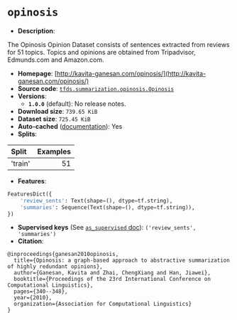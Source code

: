 <div itemscope itemtype="http://schema.org/Dataset">
  <div itemscope itemprop="includedInDataCatalog" itemtype="http://schema.org/DataCatalog">
    <meta itemprop="name" content="TensorFlow Datasets" />
  </div>

  <meta itemprop="name" content="opinosis" />
  <meta itemprop="description" content="&#10;The Opinosis Opinion Dataset consists of sentences extracted from reviews for 51 topics.&#10;Topics and opinions are obtained from Tripadvisor, Edmunds.com and Amazon.com.&#10;&#10;&#10;To use this dataset:&#10;&#10;```python&#10;import tensorflow_datasets as tfds&#10;&#10;ds = tfds.load(&#x27;opinosis&#x27;, split=&#x27;train&#x27;)&#10;for ex in ds.take(4):&#10;  print(ex)&#10;```&#10;&#10;See [the guide](https://www.tensorflow.org/datasets/overview) for more&#10;informations on [tensorflow_datasets](https://www.tensorflow.org/datasets).&#10;&#10;" />
  <meta itemprop="url" content="https://www.tensorflow.org/datasets/catalog/opinosis" />
  <meta itemprop="sameAs" content="http://kavita-ganesan.com/opinosis/" />
  <meta itemprop="citation" content="&#10;@inproceedings{ganesan2010opinosis,&#10;  title={Opinosis: a graph-based approach to abstractive summarization of highly redundant opinions},&#10;  author={Ganesan, Kavita and Zhai, ChengXiang and Han, Jiawei},&#10;  booktitle={Proceedings of the 23rd International Conference on Computational Linguistics},&#10;  pages={340--348},&#10;  year={2010},&#10;  organization={Association for Computational Linguistics}&#10;}&#10;" />
</div>

# `opinosis`

*   **Description**:

The Opinosis Opinion Dataset consists of sentences extracted from reviews for 51
topics. Topics and opinions are obtained from Tripadvisor, Edmunds.com and
Amazon.com.

*   **Homepage**:
    [http://kavita-ganesan.com/opinosis/](http://kavita-ganesan.com/opinosis/)
*   **Source code**:
    [`tfds.summarization.opinosis.Opinosis`](https://github.com/tensorflow/datasets/tree/master/tensorflow_datasets/summarization/opinosis.py)
*   **Versions**:
    *   **`1.0.0`** (default): No release notes.
*   **Download size**: `739.65 KiB`
*   **Dataset size**: `725.45 KiB`
*   **Auto-cached**
    ([documentation](https://www.tensorflow.org/datasets/performances#auto-caching)):
    Yes
*   **Splits**:

Split   | Examples
:------ | -------:
'train' | 51

*   **Features**:

```python
FeaturesDict({
    'review_sents': Text(shape=(), dtype=tf.string),
    'summaries': Sequence(Text(shape=(), dtype=tf.string)),
})
```

*   **Supervised keys** (See
    [`as_supervised` doc](https://www.tensorflow.org/datasets/api_docs/python/tfds/load)):
    `('review_sents', 'summaries')`
*   **Citation**:

```
@inproceedings{ganesan2010opinosis,
  title={Opinosis: a graph-based approach to abstractive summarization of highly redundant opinions},
  author={Ganesan, Kavita and Zhai, ChengXiang and Han, Jiawei},
  booktitle={Proceedings of the 23rd International Conference on Computational Linguistics},
  pages={340--348},
  year={2010},
  organization={Association for Computational Linguistics}
}
```
